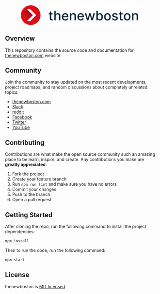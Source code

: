 <p align="center">
  <img alt="thenewboston logo" src="./src/assets/svgs/thenewboston-primary.svg" width="400">
</p>

## Overview

This repository contains the source code and documentation for [thenewboston.com](https://thenewboston.com/) website.

## Community

Join the community to stay updated on the most recent developments, project roadmaps, and random discussions about 
completely unrelated topics.

- [thenewboston.com](https://thenewboston.com/)
- [Slack](https://join.slack.com/t/thenewboston/shared_invite/zt-hkw1b98m-X3oe6VPX6xenHvQeaXQbfg)
- [reddit](https://www.reddit.com/r/thenewboston/)
- [Facebook](https://www.facebook.com/TheNewBoston-464114846956315/)
- [Twitter](https://twitter.com/bucky_roberts)
- [YouTube](https://www.youtube.com/user/thenewboston)

## Contributing

Contributions are what make the open source community such an amazing place to be learn, inspire, and create. Any
contributions you make are **greatly appreciated**.

1. Fork the project
2. Create your feature branch
3. Run `npm run lint` and make sure you have no errors
4. Commit your changes
5. Push to the branch
6. Open a pull request

## Getting Started

After cloning the repo, run the following command to install the project dependencies:

```bash
npm install
```

Then to run the code, run the following command:

```bash
npm start
```

## License

thenewboston is [MIT licensed](http://opensource.org/licenses/MIT).
